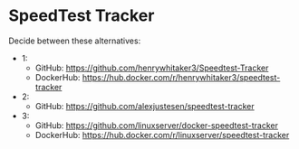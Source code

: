 # SpeedTest Tracker

Decide between these alternatives:

- 1:
    - GitHub: https://github.com/henrywhitaker3/Speedtest-Tracker
    - DockerHub: https://hub.docker.com/r/henrywhitaker3/speedtest-tracker
- 2:
    - GitHub: https://github.com/alexjustesen/speedtest-tracker
- 3:
    - GitHub: https://github.com/linuxserver/docker-speedtest-tracker
    - DockerHub: https://hub.docker.com/r/linuxserver/speedtest-tracker
